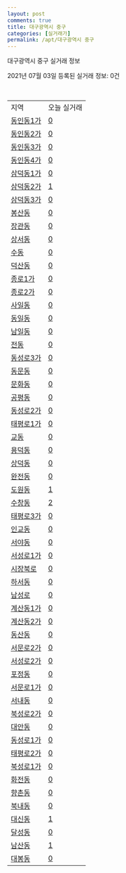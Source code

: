 ```yaml
---
layout: post
comments: true
title: 대구광역시 중구
categories: [실거래가]
permalink: /apt/대구광역시 중구
---
```


대구광역시 중구 실거래 정보

2021년 07월 03일 등록된 실거래 정보: 0건

<script type="text/javascript">
  google.charts.load('current', {'packages':['corechart']});
  google.charts.setOnLoadCallback(drawChart);

  function drawChart() {
    var data = google.visualization.arrayToDataTable([['거래일', '매매', '전월세', '전매'], ['20-07', 148, 86, 217], ['20-08', 98, 91, 49], ['20-09', 155, 79, 239], ['20-10', 217, 86, 384], ['20-11', 280, 92, 283], ['20-12', 97, 79, 73], ['21-01', 35, 68, 19], ['21-02', 26, 55, 211], ['21-03', 27, 63, 41], ['21-04', 22, 52, 71], ['21-05', 36, 50, 45], ['21-06', 11, 27, 13]]);

    var options = {
      title: '최근 유형별 거래량 추이',
      legend: { position: 'bottom' }
    };

    var chart = new google.visualization.LineChart(document.getElementById('columnchart_material'));
    chart.draw(data, (options));
  }
</script>

<div id="columnchart_material" style="width: 95%; margin-left: -35px"></div>
<br>
<table class="sortable">
  <tr>
    <td>지역</td>
    <td>오늘 실거래</td>
  </tr>

  
  <tr class="item">
    <td><a href="대구광역시 중구 동인동1가">동인동1가</a></td>
    <td><a href="대구광역시 중구 동인동1가">0</a></td>
  </tr>
    

  <tr class="item">
    <td><a href="대구광역시 중구 동인동2가">동인동2가</a></td>
    <td><a href="대구광역시 중구 동인동2가">0</a></td>
  </tr>
    

  <tr class="item">
    <td><a href="대구광역시 중구 동인동3가">동인동3가</a></td>
    <td><a href="대구광역시 중구 동인동3가">0</a></td>
  </tr>
    

  <tr class="item">
    <td><a href="대구광역시 중구 동인동4가">동인동4가</a></td>
    <td><a href="대구광역시 중구 동인동4가">0</a></td>
  </tr>
    

  <tr class="item">
    <td><a href="대구광역시 중구 삼덕동1가">삼덕동1가</a></td>
    <td><a href="대구광역시 중구 삼덕동1가">0</a></td>
  </tr>
    

  <tr class="item">
    <td><a href="대구광역시 중구 삼덕동2가">삼덕동2가</a></td>
    <td><a href="대구광역시 중구 삼덕동2가">1</a></td>
  </tr>
    

  <tr class="item">
    <td><a href="대구광역시 중구 삼덕동3가">삼덕동3가</a></td>
    <td><a href="대구광역시 중구 삼덕동3가">0</a></td>
  </tr>
    

  <tr class="item">
    <td><a href="대구광역시 중구 봉산동">봉산동</a></td>
    <td><a href="대구광역시 중구 봉산동">0</a></td>
  </tr>
    

  <tr class="item">
    <td><a href="대구광역시 중구 장관동">장관동</a></td>
    <td><a href="대구광역시 중구 장관동">0</a></td>
  </tr>
    

  <tr class="item">
    <td><a href="대구광역시 중구 상서동">상서동</a></td>
    <td><a href="대구광역시 중구 상서동">0</a></td>
  </tr>
    

  <tr class="item">
    <td><a href="대구광역시 중구 수동">수동</a></td>
    <td><a href="대구광역시 중구 수동">0</a></td>
  </tr>
    

  <tr class="item">
    <td><a href="대구광역시 중구 덕산동">덕산동</a></td>
    <td><a href="대구광역시 중구 덕산동">0</a></td>
  </tr>
    

  <tr class="item">
    <td><a href="대구광역시 중구 종로1가">종로1가</a></td>
    <td><a href="대구광역시 중구 종로1가">0</a></td>
  </tr>
    

  <tr class="item">
    <td><a href="대구광역시 중구 종로2가">종로2가</a></td>
    <td><a href="대구광역시 중구 종로2가">0</a></td>
  </tr>
    

  <tr class="item">
    <td><a href="대구광역시 중구 사일동">사일동</a></td>
    <td><a href="대구광역시 중구 사일동">0</a></td>
  </tr>
    

  <tr class="item">
    <td><a href="대구광역시 중구 동일동">동일동</a></td>
    <td><a href="대구광역시 중구 동일동">0</a></td>
  </tr>
    

  <tr class="item">
    <td><a href="대구광역시 중구 남일동">남일동</a></td>
    <td><a href="대구광역시 중구 남일동">0</a></td>
  </tr>
    

  <tr class="item">
    <td><a href="대구광역시 중구 전동">전동</a></td>
    <td><a href="대구광역시 중구 전동">0</a></td>
  </tr>
    

  <tr class="item">
    <td><a href="대구광역시 중구 동성로3가">동성로3가</a></td>
    <td><a href="대구광역시 중구 동성로3가">0</a></td>
  </tr>
    

  <tr class="item">
    <td><a href="대구광역시 중구 동문동">동문동</a></td>
    <td><a href="대구광역시 중구 동문동">0</a></td>
  </tr>
    

  <tr class="item">
    <td><a href="대구광역시 중구 문화동">문화동</a></td>
    <td><a href="대구광역시 중구 문화동">0</a></td>
  </tr>
    

  <tr class="item">
    <td><a href="대구광역시 중구 공평동">공평동</a></td>
    <td><a href="대구광역시 중구 공평동">0</a></td>
  </tr>
    

  <tr class="item">
    <td><a href="대구광역시 중구 동성로2가">동성로2가</a></td>
    <td><a href="대구광역시 중구 동성로2가">0</a></td>
  </tr>
    

  <tr class="item">
    <td><a href="대구광역시 중구 태평로1가">태평로1가</a></td>
    <td><a href="대구광역시 중구 태평로1가">0</a></td>
  </tr>
    

  <tr class="item">
    <td><a href="대구광역시 중구 교동">교동</a></td>
    <td><a href="대구광역시 중구 교동">0</a></td>
  </tr>
    

  <tr class="item">
    <td><a href="대구광역시 중구 용덕동">용덕동</a></td>
    <td><a href="대구광역시 중구 용덕동">0</a></td>
  </tr>
    

  <tr class="item">
    <td><a href="대구광역시 중구 상덕동">상덕동</a></td>
    <td><a href="대구광역시 중구 상덕동">0</a></td>
  </tr>
    

  <tr class="item">
    <td><a href="대구광역시 중구 완전동">완전동</a></td>
    <td><a href="대구광역시 중구 완전동">0</a></td>
  </tr>
    

  <tr class="item">
    <td><a href="대구광역시 중구 도원동">도원동</a></td>
    <td><a href="대구광역시 중구 도원동">1</a></td>
  </tr>
    

  <tr class="item">
    <td><a href="대구광역시 중구 수창동">수창동</a></td>
    <td><a href="대구광역시 중구 수창동">2</a></td>
  </tr>
    

  <tr class="item">
    <td><a href="대구광역시 중구 태평로3가">태평로3가</a></td>
    <td><a href="대구광역시 중구 태평로3가">0</a></td>
  </tr>
    

  <tr class="item">
    <td><a href="대구광역시 중구 인교동">인교동</a></td>
    <td><a href="대구광역시 중구 인교동">0</a></td>
  </tr>
    

  <tr class="item">
    <td><a href="대구광역시 중구 서야동">서야동</a></td>
    <td><a href="대구광역시 중구 서야동">0</a></td>
  </tr>
    

  <tr class="item">
    <td><a href="대구광역시 중구 서성로1가">서성로1가</a></td>
    <td><a href="대구광역시 중구 서성로1가">0</a></td>
  </tr>
    

  <tr class="item">
    <td><a href="대구광역시 중구 시장북로">시장북로</a></td>
    <td><a href="대구광역시 중구 시장북로">0</a></td>
  </tr>
    

  <tr class="item">
    <td><a href="대구광역시 중구 하서동">하서동</a></td>
    <td><a href="대구광역시 중구 하서동">0</a></td>
  </tr>
    

  <tr class="item">
    <td><a href="대구광역시 중구 남성로">남성로</a></td>
    <td><a href="대구광역시 중구 남성로">0</a></td>
  </tr>
    

  <tr class="item">
    <td><a href="대구광역시 중구 계산동1가">계산동1가</a></td>
    <td><a href="대구광역시 중구 계산동1가">0</a></td>
  </tr>
    

  <tr class="item">
    <td><a href="대구광역시 중구 계산동2가">계산동2가</a></td>
    <td><a href="대구광역시 중구 계산동2가">0</a></td>
  </tr>
    

  <tr class="item">
    <td><a href="대구광역시 중구 동산동">동산동</a></td>
    <td><a href="대구광역시 중구 동산동">0</a></td>
  </tr>
    

  <tr class="item">
    <td><a href="대구광역시 중구 서문로2가">서문로2가</a></td>
    <td><a href="대구광역시 중구 서문로2가">0</a></td>
  </tr>
    

  <tr class="item">
    <td><a href="대구광역시 중구 서성로2가">서성로2가</a></td>
    <td><a href="대구광역시 중구 서성로2가">0</a></td>
  </tr>
    

  <tr class="item">
    <td><a href="대구광역시 중구 포정동">포정동</a></td>
    <td><a href="대구광역시 중구 포정동">0</a></td>
  </tr>
    

  <tr class="item">
    <td><a href="대구광역시 중구 서문로1가">서문로1가</a></td>
    <td><a href="대구광역시 중구 서문로1가">0</a></td>
  </tr>
    

  <tr class="item">
    <td><a href="대구광역시 중구 서내동">서내동</a></td>
    <td><a href="대구광역시 중구 서내동">0</a></td>
  </tr>
    

  <tr class="item">
    <td><a href="대구광역시 중구 북성로2가">북성로2가</a></td>
    <td><a href="대구광역시 중구 북성로2가">0</a></td>
  </tr>
    

  <tr class="item">
    <td><a href="대구광역시 중구 대안동">대안동</a></td>
    <td><a href="대구광역시 중구 대안동">0</a></td>
  </tr>
    

  <tr class="item">
    <td><a href="대구광역시 중구 동성로1가">동성로1가</a></td>
    <td><a href="대구광역시 중구 동성로1가">0</a></td>
  </tr>
    

  <tr class="item">
    <td><a href="대구광역시 중구 태평로2가">태평로2가</a></td>
    <td><a href="대구광역시 중구 태평로2가">0</a></td>
  </tr>
    

  <tr class="item">
    <td><a href="대구광역시 중구 북성로1가">북성로1가</a></td>
    <td><a href="대구광역시 중구 북성로1가">0</a></td>
  </tr>
    

  <tr class="item">
    <td><a href="대구광역시 중구 화전동">화전동</a></td>
    <td><a href="대구광역시 중구 화전동">0</a></td>
  </tr>
    

  <tr class="item">
    <td><a href="대구광역시 중구 향촌동">향촌동</a></td>
    <td><a href="대구광역시 중구 향촌동">0</a></td>
  </tr>
    

  <tr class="item">
    <td><a href="대구광역시 중구 북내동">북내동</a></td>
    <td><a href="대구광역시 중구 북내동">0</a></td>
  </tr>
    

  <tr class="item">
    <td><a href="대구광역시 중구 대신동">대신동</a></td>
    <td><a href="대구광역시 중구 대신동">1</a></td>
  </tr>
    

  <tr class="item">
    <td><a href="대구광역시 중구 달성동">달성동</a></td>
    <td><a href="대구광역시 중구 달성동">0</a></td>
  </tr>
    

  <tr class="item">
    <td><a href="대구광역시 중구 남산동">남산동</a></td>
    <td><a href="대구광역시 중구 남산동">1</a></td>
  </tr>
    

  <tr class="item">
    <td><a href="대구광역시 중구 대봉동">대봉동</a></td>
    <td><a href="대구광역시 중구 대봉동">0</a></td>
  </tr>
    


</table>


    